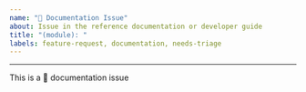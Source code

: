 ```yaml
---
name: "📕 Documentation Issue"
about: Issue in the reference documentation or developer guide
title: "(module): "
labels: feature-request, documentation, needs-triage
---
```


<!-- 
- developer guide? raise issue/pr here: https://github.com/awsdocs/aws-cdk-guide
- want to help? submit a pull request here: https://github.com/aws/aws-cdk
-->

<!--
link to reference doc page:
-->



<!--
describe your issue:
-->





---

This is a 📕 documentation issue
